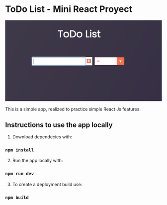 # ToDo List - Mini React Proyect

![Screenshot](screenshot.png)

This is a simple app, realized to practice simple React Js features.


## Instructions to use the app locally
1. Download dependecies with:
### `npm install`
2. Run the app locally with:
### `npm run dev`
3. To create a deployment build use:
### `npm build`